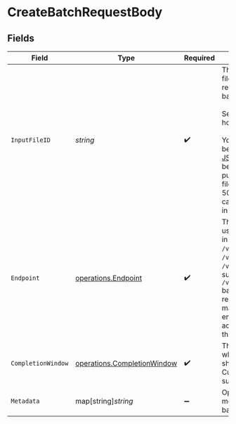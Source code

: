 # CreateBatchRequestBody


## Fields

| Field                                                                                                                                                                                                                                                                                                                                                                           | Type                                                                                                                                                                                                                                                                                                                                                                            | Required                                                                                                                                                                                                                                                                                                                                                                        | Description                                                                                                                                                                                                                                                                                                                                                                     |
| ------------------------------------------------------------------------------------------------------------------------------------------------------------------------------------------------------------------------------------------------------------------------------------------------------------------------------------------------------------------------------- | ------------------------------------------------------------------------------------------------------------------------------------------------------------------------------------------------------------------------------------------------------------------------------------------------------------------------------------------------------------------------------- | ------------------------------------------------------------------------------------------------------------------------------------------------------------------------------------------------------------------------------------------------------------------------------------------------------------------------------------------------------------------------------- | ------------------------------------------------------------------------------------------------------------------------------------------------------------------------------------------------------------------------------------------------------------------------------------------------------------------------------------------------------------------------------- |
| `InputFileID`                                                                                                                                                                                                                                                                                                                                                                   | *string*                                                                                                                                                                                                                                                                                                                                                                        | :heavy_check_mark:                                                                                                                                                                                                                                                                                                                                                              | The ID of an uploaded file that contains requests for the new batch.<br/><br/>See [upload file](/docs/api-reference/files/create) for how to upload a file.<br/><br/>Your input file must be formatted as a [JSONL file](/docs/api-reference/batch/request-input), and must be uploaded with the purpose `batch`. The file can contain up to 50,000 requests, and can be up to 100 MB in size.<br/> |
| `Endpoint`                                                                                                                                                                                                                                                                                                                                                                      | [operations.Endpoint](../../models/operations/endpoint.md)                                                                                                                                                                                                                                                                                                                      | :heavy_check_mark:                                                                                                                                                                                                                                                                                                                                                              | The endpoint to be used for all requests in the batch. Currently `/v1/chat/completions`, `/v1/embeddings`, and `/v1/completions` are supported. Note that `/v1/embeddings` batches are also restricted to a maximum of 50,000 embedding inputs across all requests in the batch.                                                                                                |
| `CompletionWindow`                                                                                                                                                                                                                                                                                                                                                              | [operations.CompletionWindow](../../models/operations/completionwindow.md)                                                                                                                                                                                                                                                                                                      | :heavy_check_mark:                                                                                                                                                                                                                                                                                                                                                              | The time frame within which the batch should be processed. Currently only `24h` is supported.                                                                                                                                                                                                                                                                                   |
| `Metadata`                                                                                                                                                                                                                                                                                                                                                                      | map[string]*string*                                                                                                                                                                                                                                                                                                                                                             | :heavy_minus_sign:                                                                                                                                                                                                                                                                                                                                                              | Optional custom metadata for the batch.                                                                                                                                                                                                                                                                                                                                         |